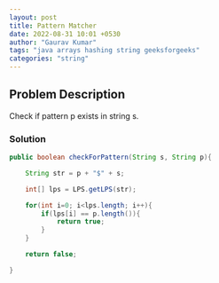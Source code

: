 ```yaml
---
layout: post
title: Pattern Matcher
date: 2022-08-31 10:01 +0530
author: "Gaurav Kumar"
tags: "java arrays hashing string geeksforgeeks"
categories: "string"
---
```


## Problem Description

Check if pattern p exists in string s.

### Solution

```java
public boolean checkForPattern(String s, String p){

    String str = p + "$" + s;

    int[] lps = LPS.getLPS(str);

    for(int i=0; i<lps.length; i++){
        if(lps[i] == p.length()){
            return true;
        }
    }

    return false;

}
```
